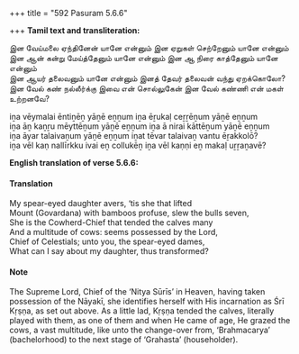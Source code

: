 +++
title = "592 Pasuram 5.6.6"

+++
**Tamil text and transliteration:**

இன வேய்மலை ஏந்தினேன் யானே என்னும் இன ஏறுகள் செற்றேனும் யானே என்னும்  
இன ஆன் கன்று மேய்த்தேனும் யானே என்னும் இன ஆ நிரை காத்தேனும் யானே என்னும்  
இன ஆயர் தலைவனும் யானே என்னும் இனத் தேவர் தலைவன் வந்து ஏறக்கொலோ?  
இன வேல் கண் நல்லீர்க்கு இவை என் சொல்லுகேன் இன வேல் கண்ணி என் மகள் உற்றனவே?

iṉa vēymalai ēntiṉēṉ yāṉē eṉṉum iṉa ēṟukaḷ ceṟṟēṉum yāṉē eṉṉum  
iṉa āṉ kaṉṟu mēyttēṉum yāṉē eṉṉum iṉa ā nirai kāttēṉum yāṉē eṉṉum  
iṉa āyar talaivaṉum yāṉē eṉṉum iṉat tēvar talaivaṉ vantu ēṟakkolō?  
iṉa vēl kaṇ nallīrkku ivai eṉ collukēṉ iṉa vēl kaṇṇi eṉ makaḷ uṟṟaṉavē?

**English translation of verse 5.6.6:**

#### Translation

My spear-eyed daughter avers, ‘tis she that lifted  
Mount (Govardana) with bamboos profuse, slew the bulls seven,  
She is the Cowherd-Chief that tended the calves many  
And a multitude of cows: seems possessed by the Lord,  
Chief of Celestials; unto you, the spear-eyed dames,  
What can I say about my daughter, thus transformed?

#### Note

The Supreme Lord, Chief of the ‘Nitya Sūrīs’ in Heaven, having taken possession of the Nāyakī, she identifies herself with His incarnation as Śrī Kṛṣṇa, as set out above. As a little lad, Kṛṣṇa tended the calves, literally played with them, as one of them and when He came of age, He grazed the cows, a vast multitude, like unto the change-over from, ‘Brahmacarya’ (bachelorhood) to the next stage of ‘Grahasta’ (householder).


